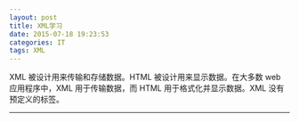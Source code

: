 ```yaml
---
layout: post
title: XML学习
date: 2015-07-18 19:23:53
categories: IT
tags: XML
---
```


XML 被设计用来传输和存储数据。HTML 被设计用来显示数据。在大多数 web 应用程序中，XML 用于传输数据，而 HTML 用于格式化并显示数据。XML 没有预定义的标签。

------
